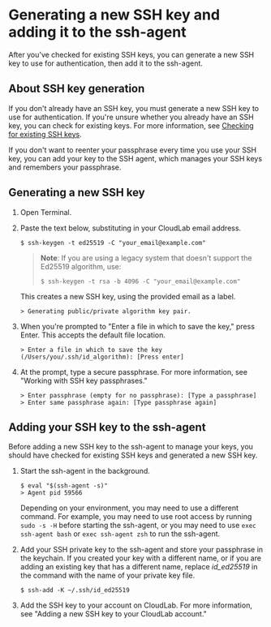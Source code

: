 # Generating a new SSH key and adding it to the ssh-agent

After you've checked for existing SSH keys, you can generate a new SSH key to use for authentication, then add it to the ssh-agent.

## About SSH key generation

If you don't already have an SSH key, you must generate a new SSH key to use for authentication. If you're unsure whether you already have an SSH key, you can check for existing keys. For more information, see [Checking for existing SSH keys](existing-linux.md).

If you don't want to reenter your passphrase every time you use your SSH key, you can add your key to the SSH agent, which manages your SSH keys and remembers your passphrase.

## Generating a new SSH key

1. Open Terminal.

2. Paste the text below, substituting in your CloudLab email address.

   ```
   $ ssh-keygen -t ed25519 -C "your_email@example.com"
   ```

   > **Note**: If you are using a legacy system that doesn't support the Ed25519 algorithm, use:
   > 
   > ```
   > $ ssh-keygen -t rsa -b 4096 -C "your_email@example.com"
   > ```

   This creates a new SSH key, using the provided email as a label.

   ```
   > Generating public/private algorithm key pair.
   ```

3. When you're prompted to "Enter a file in which to save the key," press Enter. This accepts the default file location.

   ```
   > Enter a file in which to save the key (/Users/you/.ssh/id_algorithm): [Press enter]
   ```

4. At the prompt, type a secure passphrase. For more information, see "Working with SSH key passphrases."

   ```
   > Enter passphrase (empty for no passphrase): [Type a passphrase]
   > Enter same passphrase again: [Type passphrase again]
   ```

## Adding your SSH key to the ssh-agent

Before adding a new SSH key to the ssh-agent to manage your keys, you should have checked for existing SSH keys and generated a new SSH key.

1. Start the ssh-agent in the background.

   ```
   $ eval "$(ssh-agent -s)"
   > Agent pid 59566
   ```

   Depending on your environment, you may need to use a different command. For example, you may need to use root access by running `sudo -s -H` before starting the ssh-agent, or you may need to use `exec ssh-agent bash` or `exec ssh-agent zsh` to run the ssh-agent.

2. Add your SSH private key to the ssh-agent and store your passphrase in the keychain. If you created your key with a different name, or if you are adding an existing key that has a different name, replace *id_ed25519* in the command with the name of your private key file.

    ```
    $ ssh-add -K ~/.ssh/id_ed25519
    ```

3. Add the SSH key to your account on CloudLab. For more information, see "Adding a new SSH key to your CloudLab account."